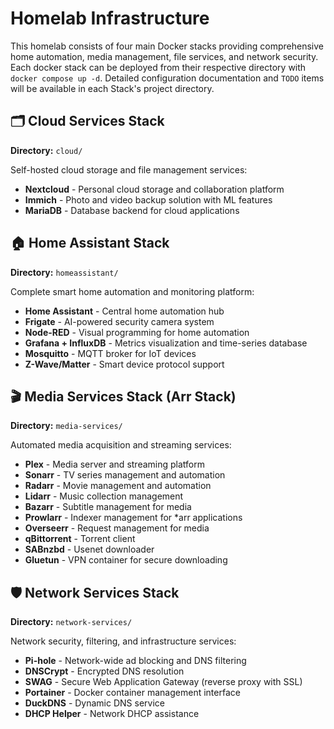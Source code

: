 # Homelab Infrastructure

This homelab consists of four main Docker stacks providing comprehensive home automation, media management, file services, and network security. Each docker stack can be deployed from their respective directory with `docker compose up -d`. Detailed configuration documentation and `TODO` items will be available in each Stack's project directory.

## 🗂️ Cloud Services Stack
**Directory:** `cloud/`

Self-hosted cloud storage and file management services:
- **Nextcloud** - Personal cloud storage and collaboration platform
- **Immich** - Photo and video backup solution with ML features
- **MariaDB** - Database backend for cloud applications

## 🏠 Home Assistant Stack  
**Directory:** `homeassistant/`

Complete smart home automation and monitoring platform:
- **Home Assistant** - Central home automation hub
- **Frigate** - AI-powered security camera system
- **Node-RED** - Visual programming for home automation
- **Grafana + InfluxDB** - Metrics visualization and time-series database
- **Mosquitto** - MQTT broker for IoT devices
- **Z-Wave/Matter** - Smart device protocol support

## 🎬 Media Services Stack (Arr Stack)
**Directory:** `media-services/`

Automated media acquisition and streaming services:
- **Plex** - Media server and streaming platform
- **Sonarr** - TV series management and automation
- **Radarr** - Movie management and automation  
- **Lidarr** - Music collection management
- **Bazarr** - Subtitle management for media
- **Prowlarr** - Indexer management for *arr applications
- **Overseerr** - Request management for media
- **qBittorrent** - Torrent client
- **SABnzbd** - Usenet downloader
- **Gluetun** - VPN container for secure downloading

## 🛡️ Network Services Stack
**Directory:** `network-services/`

Network security, filtering, and infrastructure services:
- **Pi-hole** - Network-wide ad blocking and DNS filtering
- **DNSCrypt** - Encrypted DNS resolution
- **SWAG** - Secure Web Application Gateway (reverse proxy with SSL)
- **Portainer** - Docker container management interface
- **DuckDNS** - Dynamic DNS service
- **DHCP Helper** - Network DHCP assistance
